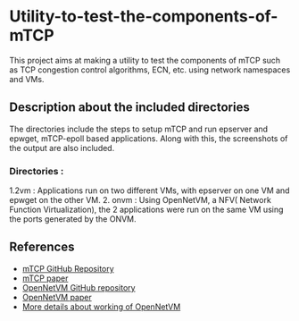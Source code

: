 # Utility-to-test-the-components-of-mTCP
This project aims at making a utility to test the components of mTCP such as TCP congestion control algorithms, ECN, etc. using network namespaces and VMs.

## Description about the included directories 
The directories include the steps to setup mTCP and run epserver and epwget, mTCP-epoll based applications. Along with this, the screenshots of the output are also included.

### Directories : 
 
 1.2vm : Applications run on two different VMs, with epserver on one VM and epwget on the other VM.
 2. onvm : Using OpenNetVM, a NFV( Network Function Virtualization), the  2 applications were run on the same VM using the ports generated by the ONVM. 

## References 

 - [mTCP GitHub Repository](https://github.com/mtcp-stack/mtcp)
 - [mTCP paper](https://www.usenix.org/system/files/conference/nsdi14/nsdi14-paper-jeong.pdf)
 - [OpenNetVM GitHub repository](https://github.com/sdnfv/openNetVM)
 - [OpenNetVM paper](https://faculty.cs.gwu.edu/timwood/papers/16-HotMiddlebox-onvm.pdf)
 - [More details about working of OpenNetVM](http://sdnfv.github.io/onvm/)

